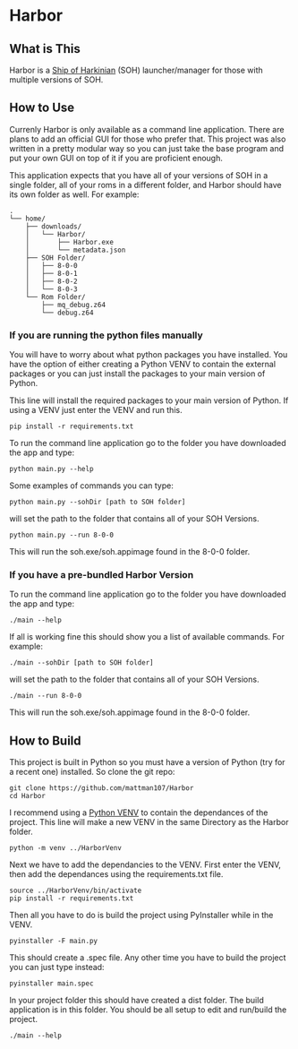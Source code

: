 # Harbor
## What is This
Harbor is a [Ship of Harkinian](https://github.com/HarbourMasters/Shipwright) (SOH) launcher/manager for those with multiple versions of SOH. 

## How to Use
Currenly Harbor is only available as a command line application. There are plans to add an official GUI for those who prefer that. This project was also written in a pretty modular way so you can just take the base program and put your own GUI on top of it if you are proficient enough.

This application expects that you have all of your versions of SOH in a single folder, all of your roms in a different folder, and Harbor should have its own folder as well.
For example:
```
.
└── home/
    ├── downloads/
    │   └── Harbor/
    │       ├── Harbor.exe
    │       └── metadata.json
    ├── SOH Folder/
    │   ├── 8-0-0
    │   ├── 8-0-1
    │   ├── 8-0-2
    │   └── 8-0-3
    └── Rom Folder/
        ├── mq_debug.z64
        └── debug.z64
```
### If you are running the python files manually
You will have to worry about what python packages you have installed. You have the option of either creating a Python VENV to contain the external packages or you can just install the packages to your main version of Python.

This line will install the required packages to your main version of Python. If using a VENV just enter the VENV and run this.
```
pip install -r requirements.txt
```

To run the command line application go to the folder you have downloaded the app and type:
```
python main.py --help
```

Some examples of commands you can type:
```
python main.py --sohDir [path to SOH folder]
```
will set the path to the folder that contains all of your SOH Versions.

```
python main.py --run 8-0-0
```
This will run the soh.exe/soh.appimage found in the 8-0-0 folder.

### If you have a pre-bundled Harbor Version
To run the command line application go to the folder you have downloaded the app and type:

```
./main --help
```
If all is working fine this should show you a list of available commands. For example:

```
./main --sohDir [path to SOH folder]
```
will set the path to the folder that contains all of your SOH Versions.

```
./main --run 8-0-0
```
This will run the soh.exe/soh.appimage found in the 8-0-0 folder.

## How to Build
This project is built in Python so you must have a version of Python (try for a recent one) installed. So clone the git repo:

```
git clone https://github.com/mattman107/Harbor
cd Harbor
```

I recommend using a [Python VENV](https://docs.python.org/3/library/venv.html) to contain the dependances of the project. This line will make a new VENV in the same Directory as the Harbor folder.

```
python -m venv ../HarborVenv
```

Next we have to add the dependancies to the VENV. First enter the VENV, then add the dependances using the requirements.txt file.

```
source ../HarborVenv/bin/activate
pip install -r requirements.txt
```
Then all you have to do is build the project using PyInstaller while in the VENV.

```
pyinstaller -F main.py
```
This should create a .spec file. Any other time you have to build the project you can just type instead:
```
pyinstaller main.spec
```

In your project folder this should have created a dist folder. The build application is in this folder.
You should be all setup to edit and run/build the project.

```
./main --help
```
